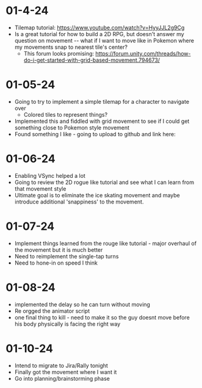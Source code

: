 
# 01-4-24
- Tilemap tutorial: https://www.youtube.com/watch?v=HyyJJL2g9Cg
- Is a great tutorial for how to build a 2D RPG, but doesn't answer my question on movement -- what if I want to move like in Pokemon where my movements snap to nearest tile's center?
	- This forum looks promising: https://forum.unity.com/threads/how-do-i-get-started-with-grid-based-movement.794673/

# 01-05-24
- Going to try to implement a simple tilemap for a character to navigate over
	- Colored tiles to represent things?
- Implemented this and fiddled with grid movement to see if I could get something close to Pokemon style movement
- Found something I like - going to upload to github and link here:
 

# 01-06-24
- Enabling VSync helped a lot 
- Going to review the 2D rogue like tutorial and see what I can learn from that movement style
- Ultimate goal is to eliminate the ice skating movement and maybe introduce additional 'snappiness' to the movement.

# 01-07-24
- Implement things learned from the rouge like tutorial - major overhaul of the movement but it is much better
- Need to reimplement the single-tap turns 
- Need to hone-in on speed I think

# 01-08-24
- implemented the delay so he can turn without moving
- Re orgged the animator script
- one final thing to kill - need to make it so the guy doesnt move before his body physically is facing the right way

# 01-10-24
- Intend to migrate to Jira/Rally tonight
- Finally got the movement where I want it
- Go into planning/brainstorming phase 
